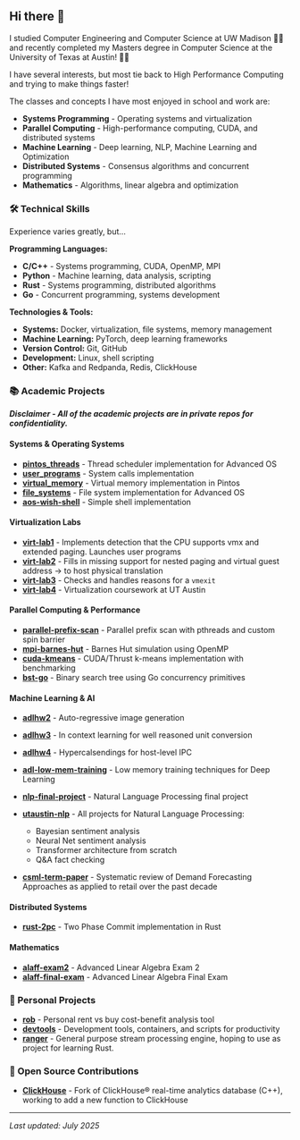 ## Hi there 👋

I studied Computer Engineering and Computer Science at UW Madison 🦡🔴 and recently
completed my Masters degree in Computer Science at the University of Texas at
Austin! 🐂🤘

I have several interests, but most tie back to High Performance Computing and trying
to make things faster!


The classes and concepts I have most enjoyed in school and work are:
- **Systems Programming** - Operating systems and virtualization
- **Parallel Computing** - High-performance computing, CUDA, and distributed systems
- **Machine Learning** - Deep learning, NLP, Machine Learning and Optimization 
- **Distributed Systems** - Consensus algorithms and concurrent programming
- **Mathematics** - Algorithms, linear algebra and optimization

### 🛠️ Technical Skills

Experience varies greatly, but...

**Programming Languages:**
- **C/C++** - Systems programming, CUDA, OpenMP, MPI
- **Python** - Machine learning, data analysis, scripting
- **Rust** - Systems programming, distributed algorithms
- **Go** - Concurrent programming, systems development

**Technologies & Tools:**
- **Systems:** Docker, virtualization, file systems, memory management
- **Machine Learning:** PyTorch, deep learning frameworks
- **Version Control:** Git, GitHub
- **Development:** Linux, shell scripting
- **Other:** Kafka and Redpanda, Redis, ClickHouse

### 📚 Academic Projects

***Disclaimer - All of the academic projects are in private repos for confidentiality.***

#### Systems & Operating Systems
- **[pintos_threads](https://github.com/samradovich/pintos_threads)** - Thread scheduler implementation for Advanced OS
- **[user_programs](https://github.com/samradovich/user_programs)** - System calls implementation
- **[virtual_memory](https://github.com/samradovich/virtual_memory)** - Virtual memory implementation in Pintos
- **[file_systems](https://github.com/samradovich/file_systems)** - File system implementation for Advanced OS
- **[aos-wish-shell](https://github.com/samradovich/aos-wish-shell)** - Simple shell implementation

#### Virtualization Labs
- **[virt-lab1](https://github.com/samradovich/virt-lab1)** - Implements detection that the CPU supports vmx and extended paging. Launches user programs
- **[virt-lab2](https://github.com/samradovich/virt-lab2)** - Fills in missing support for nested paging and virtual guest address &rarr; to host physical translation
- **[virt-lab3](https://github.com/samradovich/virt-lab3)** - Checks and handles reasons for a `vmexit`
- **[virt-lab4](https://github.com/samradovich/virt-lab4)** - Virtualization coursework at UT Austin

#### Parallel Computing & Performance
- **[parallel-prefix-scan](https://github.com/samradovich/parallel-prefix-scan)** - Parallel prefix scan with pthreads and custom spin barrier
- **[mpi-barnes-hut](https://github.com/samradovich/mpi-barnes-hut)** - Barnes Hut simulation using OpenMP
- **[cuda-kmeans](https://github.com/samradovich/cuda-kmeans)** - CUDA/Thrust k-means implementation with benchmarking
- **[bst-go](https://github.com/samradovich/bst-go)** - Binary search tree using Go concurrency primitives

#### Machine Learning & AI
- **[adlhw2](https://github.com/samradovich/adlhw2)** - Auto-regressive image generation
- **[adlhw3](https://github.com/samradovich/adlhw3)** - In context learning for well reasoned unit conversion 
- **[adlhw4](https://github.com/samradovich/adlhw4)** - Hypercalsendings for host-level IPC 
- **[adl-low-mem-training](https://github.com/samradovich/adl-low-mem-training)** - Low memory training techniques for Deep Learning
- **[nlp-final-project](https://github.com/samradovich/nlp-final-project)** - Natural Language Processing final project
- **[utaustin-nlp](https://github.com/samradovich/utaustin-nlp)** - All projects for Natural Language Processing:
    - Bayesian sentiment analysis
    - Neural Net sentiment analysis
    - Transformer architecture from scratch
    - Q&A fact checking

- **[csml-term-paper](https://github.com/samradovich/csml-term-paper)** - Systematic review of Demand Forecasting Approaches as applied to retail over the past decade

#### Distributed Systems
- **[rust-2pc](https://github.com/samradovich/rust-2pc)** - Two Phase Commit implementation in Rust

#### Mathematics
- **[alaff-exam2](https://github.com/samradovich/alaff-exam2)** - Advanced Linear Algebra Exam 2
- **[alaff-final-exam](https://github.com/samradovich/alaff-final-exam)** - Advanced Linear Algebra Final Exam

### 🚀 Personal Projects

- **[rob](https://github.com/samradovich/rob)** - Personal rent vs buy cost-benefit analysis tool
- **[devtools](https://github.com/samradovich/devtools)** - Development tools, containers, and scripts for productivity
- **[ranger](https://github.com/samradovich/ranger)** - General purpose stream processing engine, hoping to
use as project for learning Rust.

### 🤝 Open Source Contributions

- **[ClickHouse](https://github.com/samradovich/ClickHouse)** - Fork of ClickHouse® real-time analytics database (C++), working to add a new function to ClickHouse

---

*Last updated: July 2025* 
